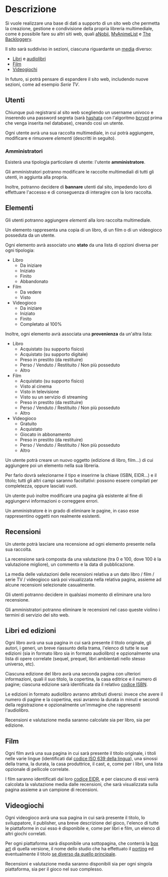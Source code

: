 # Descrizione

Si vuole realizzare una base di dati a supporto di un sito web che permetta la creazione, gestione e condivisione della propria libreria multimediale, come è possibile fare su altri siti web, quali [aNobii](https://www.anobii.com/), [MyAnimeList](https://myanimelist.net/) e [The Backloggery](https://backloggery.com/).

Il sito sarà suddiviso in sezioni, ciascuna riguardante un [media](https://it.wikipedia.org/wiki/Mezzo_di_comunicazione_di_massa) diverso:

- [Libri](https://it.wikipedia.org/wiki/Libro) e [audiolibri](https://it.wikipedia.org/wiki/Audiolibro)
- [Film](https://it.wikipedia.org/wiki/Film)
- [Videogiochi](https://it.wikipedia.org/wiki/Videogioco)

In futuro, si potrà pensare di espandere il sito web, includendo nuove sezioni, come ad esempio _Serie TV_.

## Utenti

Chiunque può registrarsi al sito web scegliendo un username univoco e inserendo una password segreta (sarà [hashata](https://it.wikipedia.org/wiki/Funzione_di_hash) con l'algoritmo [bcrypt](https://it.wikipedia.org/wiki/Bcrypt) prima che venga inserita nel database), creando così un utente.

Ogni utente avrà una sua raccolta multimediale, in cui potrà aggiungere, modificare e rimuovere _elementi_ (descritti in seguito).

### Amministratori

Esisterà una tipologia particolare di utente: l'utente **amministratore**.

Gli amministratori potranno modificare le raccolte multimediali di tutti gli utenti, in aggiunta alla propria.

Inoltre, potranno decidere di __bannare__ utenti dal sito, impedendo loro di effettuare l'accesso e di conseguenza di interagire con la loro raccolta.

## Elementi

Gli utenti potranno aggiungere _elementi_ alla loro raccolta multimediale.

Un elemento rappresenta una copia di un libro, di un film o di un videogioco posseduta da un utente.

Ogni elemento avrà associato uno **stato** da una lista di opzioni diversa per ogni tipologia:

- Libro
    - Da iniziare
    - Iniziato
    - Finito
    - Abbandonato
- Film
    - Da vedere
    - Visto
- Videogioco
    - Da iniziare
    - Iniziato
    - Finito
    - Completato al 100%

Inoltre, ogni elemento avrà associata una **provenienza** da un'altra lista:

- Libro
    - Acquistato (su supporto fisico)
    - Acquistato (su supporto digitale)
    - Preso in prestito (da restituire)
    - Perso / Venduto / Restituito / Non più posseduto
    - Altro
- Film
    - Acquistato (su supporto fisico)
    - Visto al cinema
    - Visto in televisione
    - Visto su un servizio di streaming
    - Preso in prestito (da restituire)
    - Perso / Venduto / Restituito / Non più posseduto
    - Altro
- Videogioco 
    - Gratuito
    - Acquistato
    - Giocato in abbonamento
    - Preso in prestito (da restituire)
    - Perso / Venduto / Restituito / Non più posseduto
    - Altro
    
Un utente potrà creare un nuovo oggetto (edizione di libro, film...) di cui aggiungere poi un elemento nella sua libreria.
 
Per farlo dovrà selezionarne il tipo e inserirne la chiave (ISBN, EIDR...) e il titolo; tutti gli altri campi saranno facoltativi: possono essere compilati per completezza, oppure lasciati vuoti.
 
Un utente può inoltre modificare una pagina già esistente al fine di aggiungervi informazioni o correggere errori.

Un amministratore è in grado di eliminare le pagine, in caso esse rappresentino oggetti non realmente esistenti.

## Recensioni

Un utente potrà lasciare una recensione ad ogni elemento presente nella sua raccolta.

La recensione sarà composta da una valutazione (tra 0 e 100, dove 100 è la valutazione migliore), un commento e la data di pubblicazione.

La media delle valutazioni delle recensioni relativa a un dato libro / film / serie TV / videogioco sarà poi visualizzata nella relativa pagina, assieme ad alcune recensioni selezionate casualmente.

Gli utenti potranno decidere in qualsiasi momento di eliminare una loro recensione.

Gli amministratori potranno eliminare le recensioni nel caso queste violino i termini di servizio del sito web.

## Libri ed edizioni

Ogni libro avrà una sua pagina in cui sarà presente il titolo originale, gli autori, i generi, un breve riassunto della trama, l'elenco di tutte le sue edizioni (sia in formato libro sia in formato audiolibro) e opzionalmente una lista di opere correlate (sequel, prequel, libri ambientati nello stesso universo, etc).

Ciascuna edizione del libro avrà una seconda pagina con ulteriori informazioni, quali il suo titolo, la copertina, la casa editrice e il numero di pagine; ciascuna edizione sarà identificata da il relativo [codice ISBN](https://it.wikipedia.org/wiki/ISBN).

Le edizioni in formato audiolibro avranno attributi diversi: invece che avere il numero di pagine e la copertina, essi avranno la durata in minuti e secondi della registrazione e opzionalmente un'immagine che rappresenti l'audiolibro.

Recensioni e valutazione media saranno calcolate sia per libro, sia per edizione.

## Film

Ogni film avrà una sua pagina in cui sarà presente il titolo originale, i titoli nelle varie lingue (identificati dal [codice ISO 639 della lingua](https://en.wikipedia.org/wiki/List_of_ISO_639-1_codes)), una sinossi della trama, la durata, la casa produttrice, il cast, e, come per i libri, una lista opzionale di pellicole correlate.

I film saranno identificati dal loro [codice EIDR](https://ui.eidr.org/search), e per ciascuno di essi verrà calcolata la valutazione media dalle recensioni, che sarà visualizzata sulla pagina assieme a un campione di recensioni.

## Videogiochi

Ogni videogioco avrà una sua pagina in cui sarà presente il titolo, lo sviluppatore, il publisher, una breve descrizione del gioco, l'elenco di tutte le piattaforme in cui esso è disponibile e, come per libri e film, un elenco di altri giochi correlati.

Per ogni piattaforma sarà disponibile una sottopagina, che conterrà la [box art](https://vgboxart.com/) di quella versione, il nome dello studio che ha effettuato il [porting](https://en.wikipedia.org/wiki/Porting#Porting_of_video_games) ed eventualmente il titolo [se diverso da quello principale](https://it.wikipedia.org/wiki/Payday_2#Crimewave_Edition). 

Recensioni e valutazione media saranno disponibili sia per ogni singola piattaforma, sia per il gioco nel suo complesso.
